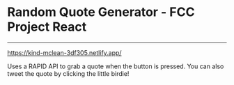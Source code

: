# Random Quote Generator - FCC Project React

---

https://kind-mclean-3df305.netlify.app/

Uses a RAPID API to grab a quote when the button is pressed.
You can also tweet the quote by clicking the little birdie!
